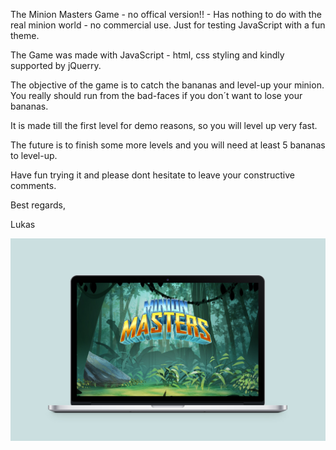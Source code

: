 The Minion Masters Game - no offical version!! - Has nothing to do with the real minion world - no commercial use.
Just for testing JavaScript with a fun theme. 

The Game was made with JavaScript - html, css styling and kindly supported by jQuerry. 

The objective of the game is to catch the bananas and level-up your minion. You really should run from the bad-faces
if you don´t want to lose your bananas. 

It is made till the first level for demo reasons, so you will level up very fast. 

The future is to finish some more levels and you will need at least 5 bananas to level-up.

Have fun trying it and please dont hesitate to leave your constructive comments. 

Best regards, 

Lukas

<img src="https://github.com/adifox/minigame/blob/master/devices2.jpg">

